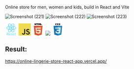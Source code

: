 
 Online store for men, women and kids, build in React and Vite

 
![Screenshot (221)](https://github.com/tatianapriskoka/Online-lingerie-store-react-app/assets/114044978/74a34b31-3432-4476-aafd-7a4a2bb822de)
![Screenshot (222)](https://github.com/tatianapriskoka/Online-lingerie-store-react-app/assets/114044978/82165f52-65f5-475f-9b70-e8d3964749f3)
![Screenshot (223)](https://github.com/tatianapriskoka/Online-lingerie-store-react-app/assets/114044978/62c1213e-b407-44e6-a057-cc0fe520d9fd)

<code><img src="https://github.com/devicons/devicon/blob/master/icons/react/react-original-wordmark.svg" title="React" alt="React" width="40" height="40"/></code>
<code><img height="40" src="https://raw.githubusercontent.com/github/explore/80688e429a7d4ef2fca1e82350fe8e3517d3494d/topics/javascript/javascript.png"></code>
<code><img height="40" src="https://raw.githubusercontent.com/github/explore/80688e429a7d4ef2fca1e82350fe8e3517d3494d/topics/html/html.png"></code>
<code><img height="40" src="https://cdn.icon-icons.com/icons2/2107/PNG/512/file_type_scss_icon_130177.png"></code>
<code><img height="40" src="https://raw.githubusercontent.com/github/explore/80688e429a7d4ef2fca1e82350fe8e3517d3494d/topics/css/css.png"></code>


## Result:
https://online-lingerie-store-react-app.vercel.app/
